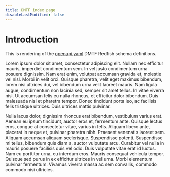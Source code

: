 ```yaml
---
title: DMTF index page
disableLastModified: false
---
```


# Introduction

This is rendering of the [openapi.yaml](http://redfish.dmtf.org/schemas/v1/openapi.yaml) DMTF Redfish schema definitions.

Lorem ipsum dolor sit amet, consectetur adipiscing elit. Nullam nec efficitur mauris, imperdiet condimentum sem. In vel justo condimentum urna posuere dignissim. Nam erat enim, volutpat accumsan gravida et, molestie vel nisl. Morbi in velit orci. Quisque pharetra, velit eget maximus bibendum, lorem nisi ultrices dui, vel bibendum urna velit laoreet mauris. Nam ligula augue, condimentum non lacinia sed, semper sit amet tellus. In vitae viverra nisl. Ut accumsan felis eu nulla rhoncus, et efficitur dolor bibendum. Duis malesuada nisi et pharetra tempor. Donec tincidunt porta leo, ac facilisis felis tristique ultrices. Duis ultrices mattis pulvinar.


Nulla lacus dolor, dignissim rhoncus erat bibendum, vestibulum varius erat. Aenean eu ipsum tincidunt, auctor eros et, fermentum ante. Quisque lectus eros, congue at consectetur vitae, varius in felis. Aliquam libero ante, placerat in neque et, pulvinar pharetra nibh. Praesent venenatis laoreet sem. Aliquam accumsan aliquam scelerisque. Suspendisse potenti. Suspendisse mi tellus, bibendum quis diam a, auctor vulputate arcu. Curabitur vel nulla in mauris posuere facilisis quis vel odio. Duis vulputate vitae erat id luctus. Nam eu porttitor urna, eu interdum eros. Mauris consequat vehicula tempor. Quisque sed purus in ex efficitur ultrices in vel urna. Morbi elementum pulvinar fermentum. Vivamus viverra massa ac sem convallis, commodo commodo nisi ultricies. 
